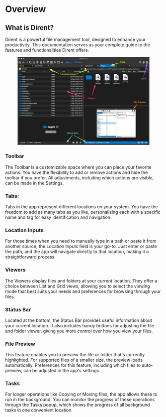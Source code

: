 # Overview

## What is Dirent?

Dirent is a powerful file management tool, designed to enhance your productivity. This documentation serves as your complete guide to the features and functionalities Dirent offers.

<figure><img src=".gitbook/assets/CleanShot 2023-12-20 at 22.16.16@2x.png" alt=""><figcaption></figcaption></figure>

### **Toolbar**

The Toolbar is a customizable space where you can place your favorite actions. You have the flexibility to add or remove actions and hide the toolbar if you prefer. All adjustments, including which actions are visible, can be made in the Settings.

### **Tabs**:

Tabs in the app represent different locations on your system. You have the freedom to add as many tabs as you like, personalizing each with a specific name and tag for easy identification and navigation.

### **Location Inputs**

For those times when you need to manually type in a path or paste it from another source, the Location Inputs field is your go-to. Just enter or paste the path, and the app will navigate directly to that location, making it a straightforward process.

### **Viewers**

The Viewers display files and folders at your current location. They offer a choice between List and Grid views, allowing you to select the viewing mode that best suits your needs and preferences for browsing through your files.

### **Status Bar**

Located at the bottom, the Status Bar provides useful information about your current location. It also includes handy buttons for adjusting the file and folder viewer, giving you more control over how you view your files.

### **File Preview**

This feature enables you to preview the file or folder that's currently highlighted. For supported files of a smaller size, the preview loads automatically. Preferences for this feature, including which files to auto-preview, can be adjusted in the app's settings.

### **Tasks**

For longer operations like Copying or Moving files, the app allows these to run in the background. You can monitor the progress of these operations through the Tasks popup, which shows the progress of all background tasks in one convenient location.

